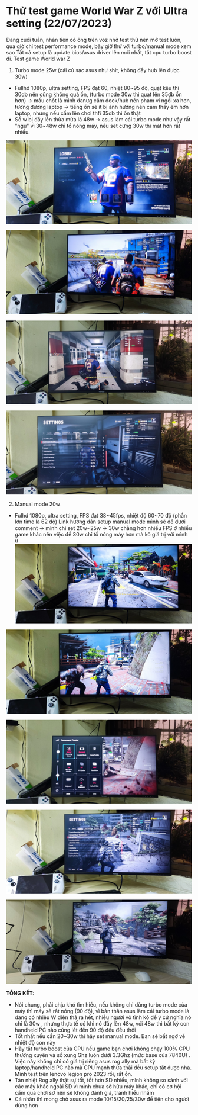# Thử test game World War Z với Ultra setting (22/07/2023)

Đang cuối tuần, nhân tiện có ông trên voz nhờ test thử nên mở test luôn, qua giờ chỉ test performance mode, bây giờ thử với turbo/manual mode xem sao
Tất cả setup là update bios/asus driver lên mới nhất, tắt cpu turbo boost đi. Test game World war Z

1. Turbo mode 25w (cái củ sạc asus như shit, không đẩy hub lên được 30w)
- Fullhd 1080p, ultra setting, FPS đạt 60, nhiệt 80~95 độ, quạt kêu thì 30db nên cũng không quá ồn, (turbo mode 30w thì quạt lên 35db ồn hơn)
-> mấu chốt là mình đanưg cắm dock/hub nên phạm vi ngồi xa hơn, tương đương laptop -> tiếng ồn sẽ ít bị ảnh hưởng nên cảm thấy êm hơn laptop, nhưng nếu cầm lên chơi thfi 35db thì ồn thật
- Số w bị đẩy lên thừa mứa là 48w -> asus làm cái turbo mode như vậy rất "ngu" vì 30~48w chỉ tổ nóng máy, nếu set cứng 30w thì mát hơn rất nhiều.

![](./turbo-01.jpg)

![](./turbo-02.jpg)

![](./turbo-03.jpg)

![](./turbo-04.jpg)

2. Manual mode 20w
- Fulhd 1080p, ultra setting, FPS đạt 38~45fps, nhiệt độ 60~70 độ (phần lớn time là 62 độ)
Link hướng dẫn setup manual mode mình sẽ để dưới comment -> mình chỉ set 20w~25w
-> 30w chẳng hơn nhiều FPS ở nhiều game khác nên việc để 30w chỉ tổ nóng máy hơn mà kô giá trị với mình
ư
![](./20w-01.jpg)

![](./20w-02.jpg)

![](./20w-03.jpg)

![](./20w-04.jpg)

![](./20w-05.jpg)

**TỔNG KẾT:** 

- Nói chung, phải chịu khó tìm hiểu, nếu không chỉ dùng turbo mode của máy thì máy sẽ rất nóng (90 độ), vì bản thân asus làm cái turbo mode là dạng có nhiêu W điện thả ra hết, nhiều người vô tình kô để ý cứ nghĩa nó chỉ là 30w , nhưng thực tế có khi nó đẩy lên 48w, với 48w thì bất kỳ con handheld PC nào cũng lết đến 90 độ đều đều thôi
- Tốt nhất nếu cần 20~30w thì hãy set manual mode. Bạn sẽ bất ngờ về nhiệt độ con này
- Hãy tắt turbo boost của CPU nếu game bạn chơi không chạy 100% CPU thường xuyên và số xung Ghz luôn dưới 3.3Ghz (mức base của 7840U) . Việc này không chỉ có giá trị riêng asus rog ally mà bất kỳ laptop/handheld PC nào mà CPU mạnh thừa thãi đều setup tắt được nha. Mình test trên lenovo legion pro 2023 rồi, rất ổn. 
- Tản nhiệt Rog ally thật sự tốt, tốt hơn SD nhiều, mình không so sánh với các máy khác ngoài SD vì mình chưa sỡ hữu máy khác, chỉ có cơ hội cầm qua chơi sơ nên sẽ không đánh giá, tránh hiểu nhầm
- Cá nhân thì mong chờ asus ra mode 10/15/20/25/30w để tiện cho người dùng hơn